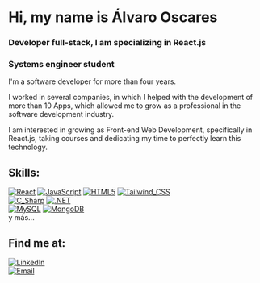 # Hi, my name is Álvaro Oscares
### Developer full-stack, I am specializing in React.js
### Systems engineer student

I'm a software developer for more than four years.

I worked in several companies, in which I helped with the development of more than 10 Apps, which allowed me to grow as a professional in the software development industry.
 
I am interested in growing as Front-end Web Development, specifically in React.js, taking courses and dedicating my time to perfectly learn this technology.

## Skills:
[![React](https://img.shields.io/badge/React-61DAFB?style=for-the-badge&logo=react&logoColor=white&labelColor=101010)]()
[![JavaScript](https://img.shields.io/badge/JavaScript-F7DF1E?style=for-the-badge&logo=javascript&logoColor=white&labelColor=101010)]()
[![HTML5](https://img.shields.io/badge/HTML5-E34F26?style=for-the-badge&logo=HTML5&logoColor=white&labelColor=101010)]()
[![Tailwind_CSS](https://img.shields.io/badge/Tailwind_CSS-06B6D4?style=for-the-badge&logo=TailwindCSS&logoColor=white&labelColor=101010)]()
</br>
[![C_Sharp](https://img.shields.io/badge/C_Sharp-239120?style=for-the-badge&logo=csharp&logoColor=white&labelColor=101010)]()
[![.NET](https://img.shields.io/badge/.NET-512BD4?style=for-the-badge&logo=.net&logoColor=white&labelColor=101010)]()
</br>
[![MySQL](https://img.shields.io/badge/MySQL-4479A1?style=for-the-badge&logo=mysql&logoColor=white&labelColor=101010)]()
[![MongoDB](https://img.shields.io/badge/MongoDB-47A248?style=for-the-badge&logo=mongodb&logoColor=white&labelColor=101010)]()
</br>
y más...

## Find me at:

[![LinkedIn](https://img.shields.io/badge/LinkedIn-Alvaro_Oscares-0077B5?style=for-the-badge&logo=linkedin&logoColor=white&labelColor=101010)](https://www.linkedin.com/in/alvaro-oscares-robles-324308153/)
</br>
[![Email](https://img.shields.io/badge/alvoscares@gmail.com-my_personal_email-D14836?style=for-the-badge&logo=gmail&logoColor=white&labelColor=101010)](mailto:alvoscares@gmail.com)

